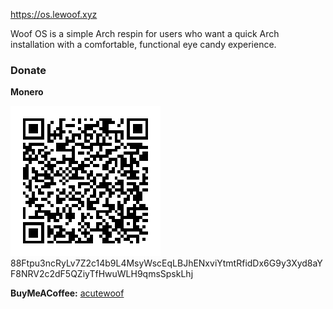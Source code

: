 https://os.lewoof.xyz

Woof OS is a simple Arch respin for users who want a quick Arch installation with a comfortable, functional eye candy experience.

### Donate
**Monero**

![Monero](./profile/monero.png)
88Ftpu3ncRyLv7Z2c14b9L4MsyWscEqLBJhENxviYtmtRfidDx6G9y3Xyd8aYF8NRV2c2dF5QZiyTfHwuWLH9qmsSpskLhj

**BuyMeACoffee:** [acutewoof](https://buymeacoffee.com/acutewoof)
